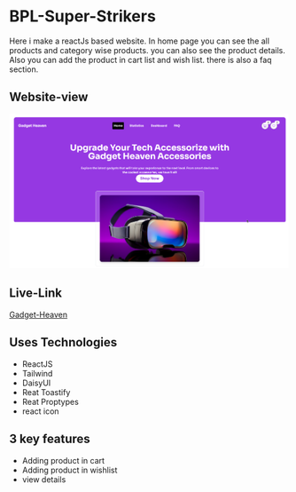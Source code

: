 # BPL-Super-Strikers

Here i make a reactJs based website. In home page you can see the all products and category wise products. you can also see the product details. Also you can add the product in cart list and wish list. there is also a faq section. 


## Website-view

![Gadget-Heaven](./src/assets/websiteView.png)

## Live-Link

[Gadget-Heaven](https://gadget-heaven-36.surge.sh/)


## Uses Technologies 

- ReactJS
- Tailwind
- DaisyUI
- Reat Toastify
- Reat Proptypes
- react icon



## 3 key features 

- Adding product in cart 
- Adding product in wishlist 
- view details
